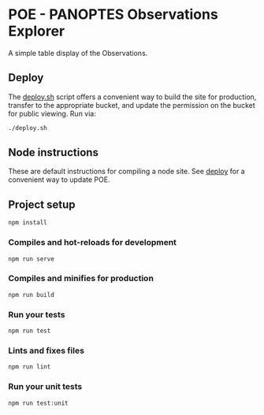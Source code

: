 # POE - PANOPTES Observations Explorer
<a id="observations-explorer"></a>

A simple table display of the Observations.

## Deploy
<a href="#" id="deploy"></a>

The [deploy.sh](deploy.sh) script offers a convenient way to build the site for
production, transfer to the appropriate bucket, and update the permission on the
bucket for public viewing.  Run via:

```bash
./deploy.sh
```

## Node instructions

These are default instructions for compiling a node site. See [deploy](#deploy)
for a convenient way to update POE.

## Project setup
```
npm install
```

### Compiles and hot-reloads for development
```
npm run serve
```

### Compiles and minifies for production
```
npm run build
```

### Run your tests
```
npm run test
```

### Lints and fixes files
```
npm run lint
```

### Run your unit tests
```
npm run test:unit
```
